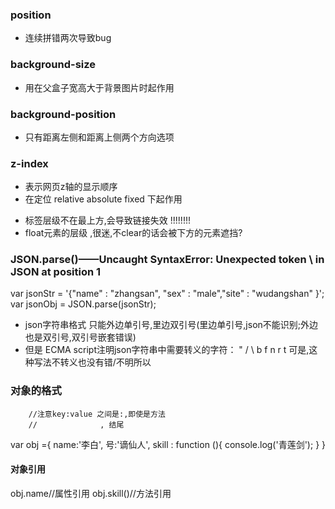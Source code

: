 ### position
+ 连续拼错两次导致bug

### background-size 
+ 用在父盒子宽高大于背景图片时起作用

### background-position 
+ 只有距离左侧和距离上侧两个方向选项

### z-index
- 表示网页z轴的显示顺序
- 在定位 relative absolute fixed 下起作用
+ <a>标签层级不在最上方,会导致链接失效 !!!!!!!!
+ float元素的层级 ,很迷,不clear的话会被下方的元素遮挡?


### JSON.parse()——Uncaught SyntaxError: Unexpected token \ in JSON at position 1
var jsonStr = '{"name" : "zhangsan", "sex"  : "male","site" : "wudangshan" }';
        var jsonObj = JSON.parse(jsonStr);  
- json字符串格式 只能外边单引号,里边双引号(里边单引号,json不能识别;外边也是双引号,双引号嵌套错误)
- 但是 ECMA script注明json字符串中需要转义的字符： " / \ b f n r t
    可是,这种写法不转义也没有错/不明所以


### 对象的格式
        //注意key:value 之间是:,即使是方法
        //              , 结尾
var obj ={
        name:'李白',
        号:'谪仙人',
        skill : function (){
                console.log('青莲剑');
        }
}

#### 对象引用
obj.name//属性引用
obj.skill()//方法引用